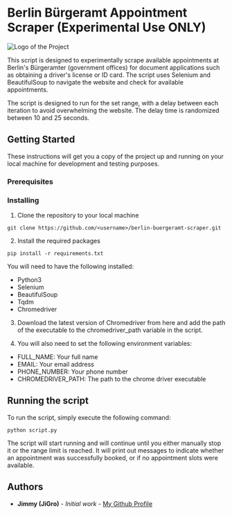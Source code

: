 # Berlin Bürgeramt Appointment Scraper (Experimental Use ONLY)

![Logo of the Project]([https://images.pexels.com/photos/2817497/pexels-photo-2817497.jpeg?auto=compress&cs=tinysrgb&w=1260&h=750&dpr=2](https://images.pexels.com/photos/7821688/pexels-photo-7821688.jpeg?auto=compress&cs=tinysrgb&w=1260&h=750&dpr=2))

This script is designed to experimentally scrape available appointments at Berlin's Bürgeramter (government offices) for document applications such as obtaining a driver's license or ID card. The script uses Selenium and BeautifulSoup to navigate the website and check for available appointments.

The script is designed to run for the set range, with a delay between each iteration to avoid overwhelming the website. The delay time is randomized between 10 and 25 seconds.

## Getting Started
These instructions will get you a copy of the project up and running on your local machine for development and testing purposes.


### Prerequisites

### Installing
1. Clone the repository to your local machine
```
git clone https://github.com/<username>/berlin-buergeramt-scraper.git
```

2. Install the required packages
```
pip install -r requirements.txt
```
You will need to have the following installed:
- Python3
- Selenium
- BeautifulSoup
- Tqdm
- Chromedriver

3. Download the latest version of Chromedriver from here and add the path of the executable to the chromedriver_path variable in the script.

4. You will also need to set the following environment variables:
- FULL_NAME: Your full name
- EMAIL: Your email address
- PHONE_NUMBER: Your phone number
- CHROMEDRIVER_PATH: The path to the chrome driver executable


## Running the script
To run the script, simply execute the following command:
```
python script.py
```
The script will start running and will continue until you either manually stop it or the range limit is reached. It will print out messages to indicate whether an appointment was successfully booked, or if no appointment slots were available.

## Authors
- **Jimmy (JiGro)** - *Initial work* - [My Github Profile](https://github.com/JiGro)
